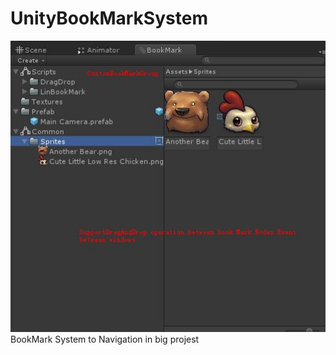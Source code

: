 # UnityBookMarkSystem

![image demoPic](Images/KyleBookMark.jpg)
BookMark System to Navigation in big projest
